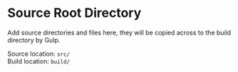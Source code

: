 # Source Root Directory

Add source directories and files here, they will be copied across to the build directory by Gulp.

Source location: `src/`  
Build location: `build/`
